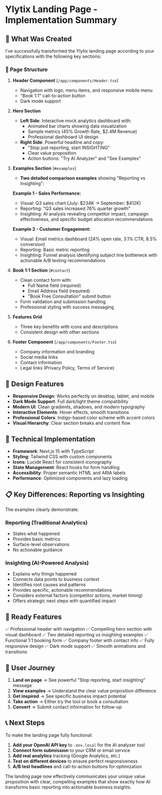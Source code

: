 # Ylytix Landing Page - Implementation Summary

## 🎯 **What Was Created**

I've successfully transformed the Ylytix landing page according to your specifications with the following key sections:

### 📱 **Page Structure**

1. **Header Component** (`/app/components/Header.tsx`)
   - Navigation with logo, menu items, and responsive mobile menu
   - "Book 1:1" call-to-action button
   - Dark mode support

2. **Hero Section** 
   - **Left Side**: Interactive mock analytics dashboard with:
     - Animated bar charts showing data visualization
     - Sample metrics (45% Growth Rate, $2.4M Revenue)
     - Professional dashboard UI design
   - **Right Side**: Powerful headline and copy:
     - "Stop just reporting, start INSIGHTING"
     - Clear value proposition
     - Action buttons: "Try AI Analyzer" and "See Examples"

3. **Examples Section** (`#examples`)
   - **Two detailed comparison examples** showing "Reporting vs Insighting":
   
   **Example 1 - Sales Performance:**
   - Visual: Q3 sales chart (July: $234K → September: $412K)
   - Reporting: "Q3 sales increased 76% quarter growth"
   - Insighting: AI analysis revealing competitor impact, campaign effectiveness, and specific budget allocation recommendations

   **Example 2 - Customer Engagement:**
   - Visual: Email metrics dashboard (24% open rate, 3.1% CTR, 8.5% conversion)
   - Reporting: Basic metric reporting
   - Insighting: Funnel analysis identifying subject line bottleneck with actionable A/B testing recommendations

4. **Book 1:1 Section** (`#contact`)
   - Clean contact form with:
     - Full Name field (required)
     - Email Address field (required)
     - "Book Free Consultation" submit button
   - Form validation and submission handling
   - Professional styling with success messaging

5. **Features Grid**
   - Three key benefits with icons and descriptions
   - Consistent design with other sections

6. **Footer Component** (`/app/components/Footer.tsx`)
   - Company information and branding
   - Social media links
   - Contact information
   - Legal links (Privacy Policy, Terms of Service)

## 🎨 **Design Features**

- **Responsive Design**: Works perfectly on desktop, tablet, and mobile
- **Dark Mode Support**: Full dark/light theme compatibility
- **Modern UI**: Clean gradients, shadows, and modern typography
- **Interactive Elements**: Hover effects, smooth transitions
- **Professional Colors**: Indigo-based color scheme with accent colors
- **Visual Hierarchy**: Clear section breaks and content flow

## 🔧 **Technical Implementation**

- **Framework**: Next.js 15 with TypeScript
- **Styling**: Tailwind CSS with custom components
- **Icons**: Lucide React for consistent iconography
- **State Management**: React hooks for form handling
- **Accessibility**: Proper semantic HTML and ARIA labels
- **Performance**: Optimized components and lazy loading

## 📋 **Key Differences: Reporting vs Insighting**

The examples clearly demonstrate:

### Reporting (Traditional Analytics)
- States what happened
- Provides basic metrics
- Surface-level observations
- No actionable guidance

### Insighting (AI-Powered Analysis)  
- Explains why things happened
- Connects data points to business context
- Identifies root causes and patterns
- Provides specific, actionable recommendations
- Considers external factors (competitor actions, market timing)
- Offers strategic next steps with quantified impact

## 🚀 **Ready Features**

✅ Professional header with navigation
✅ Compelling hero section with visual dashboard
✅ Two detailed reporting vs insighting examples
✅ Functional 1:1 booking form
✅ Company footer with contact info
✅ Fully responsive design
✅ Dark mode support
✅ Smooth animations and transitions

## 🎯 **User Journey**

1. **Land on page** → See powerful "Stop reporting, start insighting" message
2. **View examples** → Understand the clear value proposition difference
3. **Get inspired** → See specific business impact potential
4. **Take action** → Either try the tool or book a consultation
5. **Convert** → Submit contact information for follow-up

## 📞 **Next Steps**

To make the landing page fully functional:

1. **Add your OpenAI API key** to `.env.local` for the AI analyzer tool
2. **Connect form submission** to your CRM or email service
3. **Add real analytics** tracking (Google Analytics, etc.)
4. **Test on different devices** to ensure perfect responsiveness
5. **A/B test headlines** and call-to-action buttons for optimization

The landing page now effectively communicates your unique value proposition with clear, compelling examples that show exactly how AI transforms basic reporting into actionable business insights.